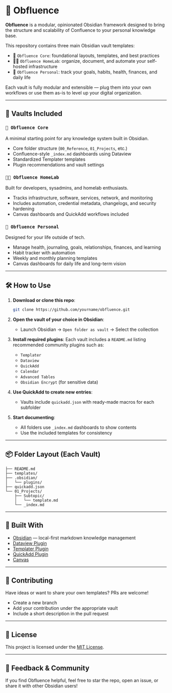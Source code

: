 # 📘 Obfluence

**Obfluence** is a modular, opinionated Obsidian framework designed to bring the structure and scalability of Confluence to your personal knowledge base.

This repository contains three main Obsidian vault templates:

- 🔹 `Obfluence Core`: foundational layouts, templates, and best practices
- 🧑‍💻 `Obfluence HomeLab`: organize, document, and automate your self-hosted infrastructure
- 🧠 `Obfluence Personal`: track your goals, habits, health, finances, and daily life

Each vault is fully modular and extensible — plug them into your own workflows or use them as-is to level up your digital organization.

---

## 📂 Vaults Included

### `📘 Obfluence Core`
A minimal starting point for any knowledge system built in Obsidian.
- Core folder structure (`00_Reference`, `01_Projects`, etc.)
- Confluence-style `_index.md` dashboards using Dataview
- Standardized Templater templates
- Plugin recommendations and vault settings

### `🧑‍💻 Obfluence HomeLab`
Built for developers, sysadmins, and homelab enthusiasts.
- Tracks infrastructure, software, services, network, and monitoring
- Includes automation, credential metadata, changelogs, and security hardening
- Canvas dashboards and QuickAdd workflows included

### `🧠 Obfluence Personal`
Designed for your life outside of tech.
- Manage health, journaling, goals, relationships, finances, and learning
- Habit tracker with automation
- Weekly and monthly planning templates
- Canvas dashboards for daily life and long-term vision

---

## 🛠️ How to Use

1. **Download or clone this repo**:
   ```bash
   git clone https://github.com/yourname/obfluence.git
   ```

2. **Open the vault of your choice in Obsidian**:
   - Launch Obsidian → `Open folder as vault` → Select the collection

3. **Install required plugins**:
   Each vault includes a `README.md` listing recommended community plugins such as:
   - `Templater`
   - `Dataview`
   - `QuickAdd`
   - `Calendar`
   - `Advanced Tables`
   - `Obsidian Encrypt` (for sensitive data)

4. **Use QuickAdd to create new entries**:
   - Vaults include `quickadd.json` with ready-made macros for each subfolder

5. **Start documenting**:
   - All folders use `_index.md` dashboards to show contents
   - Use the included templates for consistency

---

## 📦 Folder Layout (Each Vault)

```text
├── README.md
├── templates/
├── .obsidian/
│   └── plugins/
├── quickadd.json
└── 01_Projects/
    ├── Subtopic/
    │   └── template.md
    └── _index.md
```

---

## 🧱 Built With

- [Obsidian](https://obsidian.md) — local-first markdown knowledge management
- [Dataview Plugin](https://github.com/blacksmithgu/obsidian-dataview)
- [Templater Plugin](https://github.com/SilentVoid13/Templater)
- [QuickAdd Plugin](https://github.com/chhoumann/quickadd)
- [Canvas](https://help.obsidian.md/Canvas)

---

## 🤝 Contributing

Have ideas or want to share your own templates? PRs are welcome!

- Create a new branch
- Add your contribution under the appropriate vault
- Include a short description in the pull request

---

## 📄 License

This project is licensed under the [MIT License](LICENSE).

---

## 💬 Feedback & Community

If you find Obfluence helpful, feel free to star the repo, open an issue, or share it with other Obsidian users!
